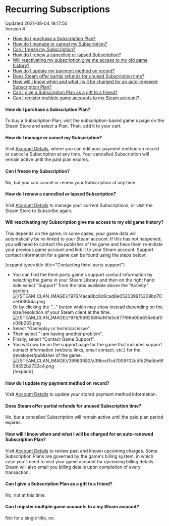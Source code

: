 # Recurring Subscriptions
Updated 2021-08-04 19:17:50  
Version 4  

* [How do I purchase a Subscription Plan?](#purchase)
* [How do I manage or cancel my Subscription?](#manage)
* [Can I freeze my Subscription?](#freeze)
* [How do I renew a cancelled or lapsed Subscription?](#cancel)
* [Will reactivating my subscription give me access to my old game history?](#history)
* [How do I update my payment method on record?](#update)
* [Does Steam offer partial refunds for unused Subscription time?](#partial)
* [How will I know when and what I will be charged for an auto-renewed Subscription Plan?](#date)
* [Can I give a Subscription Plan as a gift to a friend?](#gift)
* [Can I register multiple game accounts to my Steam account?](#multiple)
  
  
#### How do I purchase a Subscription Plan?
To buy a Subscription Plan, visit the subscription-based game's page on the Steam Store and select a Plan. Then, add it to your cart.  
  
#### How do I manage or cancel my Subscription?
Visit [Account Details](https://store.steampowered.com/account/), where you can edit your payment method on record or cancel a Subscription at any time. Your cancelled Subscription will remain active until the paid plan expires.  
  
#### Can I freeze my Subscription?
No, but you can cancel or renew your Subscription at any time.  
  
#### How do I renew a cancelled or lapsed Subscription?
Visit [Account Details](https://store.steampowered.com/account/) to manage your current Subscriptions, or visit the Steam Store to Subscribe again.  
  
#### Will reactivating my Subscription give me access to my old game history?
This depends on the game. In some cases, your game data will automatically be re-linked to your Steam account. If this has not happened, you will need to contact the publisher of the game and have them re-initiate your previous game account and link it to your Steam account. Support contact information for a game can be found using the steps below:  
  
[expand type=title title="Contacting third-party support"]
* You can find the third-party game's support contact information by selecting the game in your Steam Library and then on the right hand side select "Support" from the tabs available above the "Activity" section.![{STEAM_CLAN_IMAGE}/1976/4aca8bc8d6cad8e052039915309bd70cef63654a.png]({STEAM_CLAN_IMAGE}/1976/4aca8bc8d6cad8e052039915309bd70cef63654a.png)  
Or by clicking the "..." button which may show instead depending on the size/resolution of your Steam client at the time.  
![{STEAM_CLAN_IMAGE}/1976/569258f4a161e5c677f66e00e635e6af0c06b233.png]({STEAM_CLAN_IMAGE}/1976/569258f4a161e5c677f66e00e635e6af0c06b233.png)
* Select "Gameplay or technical issue".
* Then select "I am having another problem".
* Finally, select "Contact Game Support".
* You will now be on the support page for the game that includes support contact information (website links, email contact, etc.) for the developer/publisher of the game.![{STEAM_CLAN_IMAGE}/39983882/a39bcd7cd7009702c5fb29a5be9f54552b2732c4.png]({STEAM_CLAN_IMAGE}/39983882/a39bcd7cd7009702c5fb29a5be9f54552b2732c4.png)
[/expand]  
  
#### How do I update my payment method on record?
Visit [Account Details](https://store.steampowered.com/account/) to update your stored payment method information.  
  
#### Does Steam offer partial refunds for unused Subscription time?
No, but a cancelled Subscription will remain active until the paid plan period expires.  
  
#### How will I know when and what I will be charged for an auto-renewed Subscription Plan?
Visit [Account Details](https://store.steampowered.com/account/) to review past and known upcoming charges. Some Subscription Plans are governed by the game's billing system, in which case you'll need to visit your game account for upcoming billing details. Steam will also email you billing details upon completion of every transaction.  
  
#### Can I give a Subscription Plan as a gift to a friend?
No, not at this time.  
  
#### Can I register multiple game accounts to a my Steam account?
Not for a single title, no.
